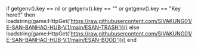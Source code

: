 if getgenv().key == nil or getgenv().key == "" or getgenv().key == "Key here!!" then
loadstring(game:HttpGet('https://raw.githubusercontent.com/SIVAKUNG01/E-SAN-BANHAO-HUB-V.1/main/ESAN-TRASH'))()
else
loadstring(game:HttpGet('https://raw.githubusercontent.com/SIVAKUNG01/E-SAN-BANHAO-HUB-V.1/main/ESAN-BOOD'))()
end
